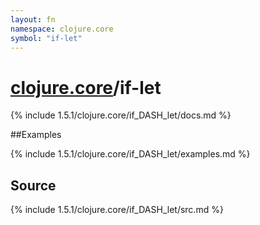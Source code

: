 ```yaml
---
layout: fn
namespace: clojure.core
symbol: "if-let"
---
```


# [clojure.core](../)/if-let

{% include 1.5.1/clojure.core/if_DASH_let/docs.md %}

##Examples

{% include 1.5.1/clojure.core/if_DASH_let/examples.md %}
## Source
{% include 1.5.1/clojure.core/if_DASH_let/src.md %}

